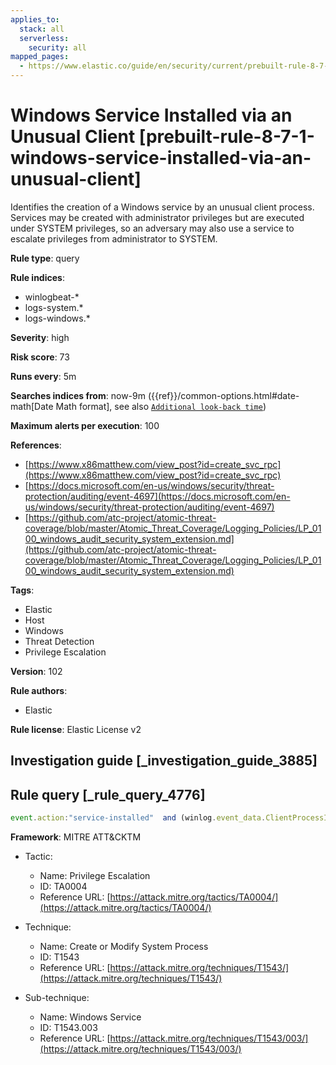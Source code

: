 ```yaml
---
applies_to:
  stack: all
  serverless:
    security: all
mapped_pages:
  - https://www.elastic.co/guide/en/security/current/prebuilt-rule-8-7-1-windows-service-installed-via-an-unusual-client.html
---
```


# Windows Service Installed via an Unusual Client [prebuilt-rule-8-7-1-windows-service-installed-via-an-unusual-client]

Identifies the creation of a Windows service by an unusual client process. Services may be created with administrator privileges but are executed under SYSTEM privileges, so an adversary may also use a service to escalate privileges from administrator to SYSTEM.

**Rule type**: query

**Rule indices**:

* winlogbeat-*
* logs-system.*
* logs-windows.*

**Severity**: high

**Risk score**: 73

**Runs every**: 5m

**Searches indices from**: now-9m ({{ref}}/common-options.html#date-math[Date Math format], see also [`Additional look-back time`](docs-content://solutions/security/detect-and-alert/create-detection-rule.md#rule-schedule))

**Maximum alerts per execution**: 100

**References**:

* [https://www.x86matthew.com/view_post?id=create_svc_rpc](https://www.x86matthew.com/view_post?id=create_svc_rpc)
* [https://docs.microsoft.com/en-us/windows/security/threat-protection/auditing/event-4697](https://docs.microsoft.com/en-us/windows/security/threat-protection/auditing/event-4697)
* [https://github.com/atc-project/atomic-threat-coverage/blob/master/Atomic_Threat_Coverage/Logging_Policies/LP_0100_windows_audit_security_system_extension.md](https://github.com/atc-project/atomic-threat-coverage/blob/master/Atomic_Threat_Coverage/Logging_Policies/LP_0100_windows_audit_security_system_extension.md)

**Tags**:

* Elastic
* Host
* Windows
* Threat Detection
* Privilege Escalation

**Version**: 102

**Rule authors**:

* Elastic

**Rule license**: Elastic License v2

## Investigation guide [_investigation_guide_3885]



## Rule query [_rule_query_4776]

```js
event.action:"service-installed"  and (winlog.event_data.ClientProcessId:"0" or winlog.event_data.ParentProcessId:"0")
```

**Framework**: MITRE ATT&CKTM

* Tactic:

    * Name: Privilege Escalation
    * ID: TA0004
    * Reference URL: [https://attack.mitre.org/tactics/TA0004/](https://attack.mitre.org/tactics/TA0004/)

* Technique:

    * Name: Create or Modify System Process
    * ID: T1543
    * Reference URL: [https://attack.mitre.org/techniques/T1543/](https://attack.mitre.org/techniques/T1543/)

* Sub-technique:

    * Name: Windows Service
    * ID: T1543.003
    * Reference URL: [https://attack.mitre.org/techniques/T1543/003/](https://attack.mitre.org/techniques/T1543/003/)



